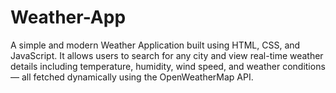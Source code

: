 # Weather-App
A simple and modern Weather Application built using HTML, CSS, and JavaScript. It allows users to search for any city and view real-time weather details including temperature, humidity, wind speed, and weather conditions — all fetched dynamically using the OpenWeatherMap API.
